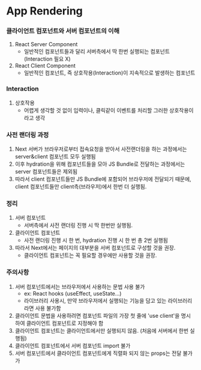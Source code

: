 # App Rendering

### 클라이언트 컴포넌트와 서버 컴포넌트의 이해

1. React Server Component
   - 일반적인 컴포넌트들과 달리 서버측에서 딱 한번 실행되는 컴포넌트(Interaction 필요 X)
2. React Client Component
   - 일반적인 컴포넌트, 즉 상호작용(Interaction)이 지속적으로 발생하는 컴포넌트

### Interaction

1. 상호작용
   - 어렵게 생각할 것 없이 입력이나, 클릭같이 이벤트를 처리할 그러한 상호작용이라고 생각

### 사전 랜더링 과정

1. Next 서버가 브라우저로부터 접속요청을 받아서 사전랜더링을 하는 과정에서는 server&client 컴포넌트 모두 실행됨
2. 이후 hydration을 위해 컴포넌트들을 모아 JS Bundle로 전달하는 과정에서는 server 컴포넌트들은 제외됨
3. 따라서 client 컴포넌트들만 JS Bundle에 포함되어 브라우저에 전달되기 때문에, client 컴포넌트들만 client측(브라우저)에서 한번 더 실행됨.

### 정리

1. 서버 컴포넌트
   - 서버측에서 사전 랜더링 진행 시 딱 한번만 실행됨.
2. 클라이언트 컴포넌트
   - 사전 랜더링 진행 시 한 번, hydration 진행 시 한 번 총 2번 실행됨
3. 따라서 Next에서는 페이지의 대부분을 서버 컴포넌트로 구성할 것을 권장.
   - 클라이언트 컴포넌트는 꼭 필요할 경우에만 사용할 것을 권장.

### 주의사항

1. 서버 컴포넌트에서는 브라우저에서 사용하는 문법 사용 불가
   - ex: React hooks (useEffect, useState...)
   - 라이브러리 사용시, 만약 브라우저에서 실행되는 기능을 담고 있는 라이브러리라면 사용 불가함
2. 클라이언트 문법을 사용하려면 컴포넌트 파일의 가장 첫 줄에 'use client'을 명시하여 클라이언트 컴포넌트로 지정해야 함
3. 클라이언트 컴포넌트는 클라이언트에서만 실행되지 않음. (처음에 서버에서 한번 실행됨)
4. 클라이언트 컴포넌트에서 서버 컴포넌트 import 불가
5. 서버 컴포넌트에서 클라이언트 컴포넌트에게 직렬화 되지 않는 props는 전달 불가가
